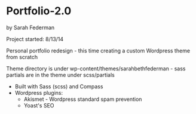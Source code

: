 Portfolio-2.0
=============
by Sarah Federman

Project started: 8/13/14

Personal portfolio redesign - this time creating a custom Wordpress theme from scratch

Theme directory is under wp-content/themes/sarahbethfederman
    - sass partials are in the theme under scss/partials

- Built with Sass (scss) and Compass
- Wordpress plugins:
  - Akismet - Wordpress standard spam prevention
  - Yoast's SEO
